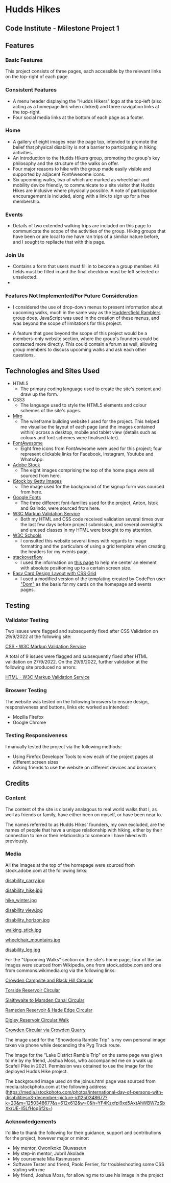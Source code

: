 # Hudds Hikes

## Code Institute - Milestone Project 1

## Features

### Basic Features

This project consists of three pages, each accessible by the relevant links on the top-right of each page.

### Consistent Features

- A menu header displaying the "Hudds Hikers" logo at the top-left (also acting as a homepage link when clicked) and three navigation links at the top-right.
- Four social media links at the bottom of each page as a footer.

### Home

- A gallery of eight images near the page top, intended to promote the belief that physical disability is not a barrier to participating in hiking activities.
- An introduction to the Hudds Hikers group, promoting the group's key philosophy and the structure of the walks on offer.
- Four major reasons to hike with the group made easily visible and supported by adjacent FontAwesome icons.
- Six upcoming walks, two of which are marked as wheelchair and mobility device friendly, to communicate to a site visitor that Hudds Hikes are inclusive where physically possible. A note of participation encouragement is included, along with a     link to sign up for a free membership.

### Events

- Details of two extended walking trips are included on this page to communicate the scope of the activities of the group. Hiking groups that have been or are local to me have ran trips of a similiar nature before, and I sought to repliacte that with this page.

### Join Us

- Contains a form that users must fill in to become a group member. All fields must be filled in and the final checkbox must be left selected or unselected.
-

### Features Not Implemented/For Future Consideration

- I considered the use of drop-down menus to present information about upcoming walks, much in the same way as the [Huddersfield Ramblers](https://www.ramblers.org.uk/go-walking/group-finder/areas/west-riding/groups/huddersfield/our-events--activities.aspx) group does. JavaScript was used in the creation of these menus, and was beyond the scope of limitations for this project.

- A feature that goes beyond the scope of this project would be a members-only website section, where the group's founders could be contacted more directly. This could contain a forum as well, allowing group members to discuss upcoming walks and ask each other questions.

## Technologies and Sites Used

- HTML5
    * The primary coding language used to create the site's content and draw up the form.
- CSS3
    * The language used to style the HTML5 elements and colour schemes of the site's pages.
- [Miro](https://miro.com)
    * The wireframe building website I used for the project. This helped me visualise the layout of each page (and the images contained within) across a desktop, mobile and tablet view (details such as colours and font schemes were finalised later).
- [FontAwesome](https://fontawesome.com)
    * Eight free icons from FontAwesome were used for this project; four represent clickable links for Facebook, Instagram, Youtube and WhatsApp.
- [Adobe Stock](stock.adobe.com)
    * The eight images comprising the top of the home page were all sourced from here.
- [iStock by Getty Images](istockphoto.com)
    * The image used for the background of the signup form was sourced from here.    
- [Google Fonts](https://fonts.google.com)
    * The three different font-families used for the project, Anton, Istok and Galindo, were sourced from here.
- [W3C Markup Validation Service](https://validator.w3.org/)
    * Both my HTML and CSS code received validation several times over the last few days before project submission, and several oversights and unused classes in my HTML were brought to my attention.
- [W3C Schools](https://www.w3schools.com/)
    * I consulted this website several times with regards to image formatting and the particulars of using a grid template when creating the headers for my events page.
- [stackoverflow](https://stackoverflow.com/)
    * I used the information on [this page](https://stackoverflow.com/questions/1776915/how-can-i-center-an-absolutely-positioned-element-in-a-div) to help me center an element with absolute positioning up to a certain screen size.
- [Easy Card Design Layout with CSS Grid](https://codepen.io/dcode-software/pen/JjjpzLE)  
    * I used a modified version of the templating created by CodePen user ["Dom"](https://codepen.io/dcode-software) as the basis for my cards on the homepage and events pages.                                  

## Testing

### Validator Testing

Two issues were flagged and subsequently fixed after CSS Validation on 29/9/2022 at the following site:

[CSS - W3C Markup Validation Service](https://jigsaw.w3.org/css-validator/)

A total of 9 issues were flagged and subsequently fixed after HTML validation on 27/9/2022. On the 29/9/2022, further validation at the following site produced no errors:

[HTML - W3C Markup Validation Service](https://validator.w3.org/)

### Broswer Testing

The website was tested on the following broswers to ensure design, responsiveness and buttons, links etc worked as intended:

- Mozilla Firefox
- Google Chrome

### Testing Responsiveness

I manually tested the project via the following methods:

- Using Firefox Developer Tools to view ecah of the project pages at different screen sizes
- Asking friends to use the website on different devices and browsers

## Credits

### Content

The content of the site is closely analagous to real world walks that I, as well as friends or family, have either been on myself, or have been near to.

The names referred to as Hudds Hikes' founders, my own excluded, are the names of people that have a unique relationship with hiking, either by their connection to me or their relationship to someone I have hiked with previously.

### Media

All the images at the top of the homepage were sourced from stock.adobe.com at the following links:

[disability_carry.jpg](https://stock.adobe.com/images/randonnee-en-joelette/16433263)

[disability_hike.jpg](https://stock.adobe.com/images/young-woman-with-leg-disability-uses-poles-while-hiking-with-friends-in-nature/440338733)

[hike_winter.jpg](https://stock.adobe.com/images/randonnee-solidaire-avec-handicapes-en-fauteuil-roulant-et-aveugles-sur-la-neige-avec-des-raquettes-et-des-patins-en-montagne-en-hiver/491254660)

[disability_view.jpg](https://stock.adobe.com/images/grisons-arosa/43718405)

[disability_horizon.jpg](https://stock.adobe.com/images/man-with-a-crutches-and-fixed-broken-leg-on-crutches-traveler-with-hurt-leg-in-bandages-stay-on-rock/181987846)

[walking_stick.jpg](https://stock.adobe.com/images/two-elderly-women-are-involved-in-scandinavian-walking-in-the-park-in-off-road/225274909)

[wheelchair_mountains.jpg](https://stock.adobe.com/images/disabled-man-on-wheelchair-using-accessible-vehicle-with-lift-or-ramp-in-nature/319866098)

[disability_leg.jpg](https://stock.adobe.com/images/rear-view-of-unrecognizable-hiker-with-leg-prosthesis-walks-through-the-woods/440338957)

For the "Upcoming Walks" section on the site's home page, four of the six images were sourced from Wikipedia, one from stock.adobe.com and one from commons.wikimedia.org via the following links:

[Crowden Campsite and Black Hill Circular](https://en.wikipedia.org/wiki/Black_Hill_(Peak_District)#/media/File:Black_Hill_(Peak_District).jpg)

[Torside Reservoir Circular](https://en.wikipedia.org/wiki/Torside_Reservoir#/media/File:Torside8486.JPG)

[Slaithwaite to Marsden Canal Circular](https://en.wikipedia.org/wiki/Torside_Reservoir#/media/File:Torside8486.JPG)

[Ramsden Reservoir & Hade Edge Circular](https://stock.adobe.com/images/ramsden-reservoir-near-holmfirth-during-the-summer/310465365)

[Digley Reservoir Circular Walk](https://commons.wikimedia.org/wiki/File:Digley_Reservoir_-_geograph.org.uk_-_503817.jpg)

[Crowden Circular via Crowden Quarry](https://en.wikipedia.org/wiki/Crowden,_Derbyshire#/media/File:Crowden_-_geograph.org.uk_-_377592.jpg)

The image used for the "Snowdonia Ramble Trip" is my own personal image taken via phone while descending the Pyg Track route.

The image for the "Lake District Ramble Trip" on the same page was given to me by my friend, Joshua Moss, who accompanied me on a walk up Scafell Pike in 2021. Permission was obtained to use the image for the deployed Hudds Hike project.

The background image used on the joinus.html page was sourced from media.istockphoto.com at the following address: (https://media.istockphoto.com/photos/international-day-of-persons-with-disabilitiesn3-december-picture-id1250348677?k=20&m=1250348677&s=612x612&w=0&h=YF4Kzxfpi9xd5AxtAhWBW7zSbXkrUE-Il5LfHoqSf2s=)

### Acknowledgements

I'd like to thank the following for their guidance, support and contributions for the project, however major or minor:

- My mentor, Owonikoko Oluwaseun
- My step-in mentor, Jubril Akolade
- My coursemate Mia Rasmussen
- Software Tester and friend, Paolo Ferrier, for troubleshooting some CSS styling with me
- My friend, Joshua Moss, for allowing me to use his image in the project